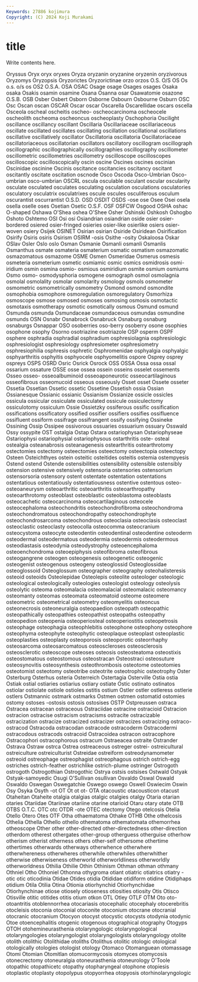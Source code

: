 ```yaml
---
Keywords: 27886 kojimura
Copyright: (C) 2024 Koji Murakami
---
```


# title

Write contents here.



Oryssus Oryx
oryx oryxes Oryza oryzanin oryzanine oryzenin oryzivorous Oryzomys Oryzopsis Oryzorictes
Oryzorictinae orzo orzos O.S. O/S OS Os o.s. o/s os
OS2 O.S.A. OSA OSAC Osage osage Osages osages Osaka osaka
Osakis osamin osamine Osana Osanna osar Osawatomie osazone O.S.B. OSB
Osber Osbert Osborn Osborne Osbourn Osbourne Osburn OSC Osc Oscan
oscan OSCAR Oscar oscar Oscarella Oscarellidae oscars oscella Osceola oscheal
oscheitis oscheo- oscheocarcinoma oscheocele oscheolith oscheoma oscheoncus oscheoplasty Oschophoria Oscilight
oscillance oscillancy oscillant Oscillaria Oscillariaceae oscillariaceous oscillate oscillated oscillates oscillating
oscillation oscillational oscillations oscillative oscillatively oscillator Oscillatoria oscillatoria Oscillatoriaceae oscillatoriaceous
oscillatorian oscillators oscillatory oscillogram oscillograph oscillographic oscillographically oscillographies oscillography oscillometer
oscillometric oscillometries oscillometry oscilloscope oscilloscopes oscilloscopic oscilloscopically oscin oscine Oscines
oscines oscinian Oscinidae oscinine Oscinis oscitance oscitancies oscitancy oscitant oscitantly
oscitate oscitation oscnode Osco Oscoda Osco-Umbrian Osco-umbrian osco-umbrian OSCRL oscula
osculable osculant oscular oscularity osculate osculated osculates osculating osculation osculations
osculatories osculatory osculatrix osculatrixes oscule oscules osculiferous osculum oscurantist oscurrantist
O.S.D. OSD OSDIT OSDS -ose ose Osee Osei osela osella
oselle oses Osetian Osetic O.S.F. OSF OSFCW Osgood OSHA oshac
O-shaped Oshawa O'Shea oshea O'Shee Osher Oshinski Oshkosh Oshogbo Oshoto
Oshtemo OSI Osi osi Osiandrian osiandrian oside osier osier-bordered osiered
osier-fringed osieries osier-like osierlike osiers osier-woven osiery Osijek OSINET Osirian
osirian Osiride Osiridean Osirification Osirify Osiris osiris Osirism OSIRM -osis
Osithe -osity Oskaloosa Oskar OSlav Osler Oslo oslo Osman Osmanie
Osmanli osmanli Osmanlis Osmanthus osmate osmateria osmaterium osmatic osmatism osmazomatic
osmazomatous osmazome OSME Osmen Osmeridae Osmerus osmesis osmeteria osmeterium osmetic
osmiamic osmic osmics osmidrosis osmi-iridium osmin osmina osmio- osmious osmiridium
osmite osmium osmiums Osmo osmo- osmodysphoria osmogene osmograph osmol osmolagnia
osmolal osmolality osmolar osmolarity osmology osmols osmometer osmometric osmometrically osmometry
Osmond osmond osmondite osmophobia osmophore osmoregulation osmoregulatory Osmorhiza osmoscope osmose
osmosed osmoses osmosing osmosis osmotactic osmotaxis osmotherapy osmotic osmotically osmous
Osmund osmund Osmunda osmunda Osmundaceae osmundaceous osmundas osmundine osmunds OSN
Osnabr Osnabrock Osnabruck Osnaburg osnaburg osnaburgs Osnappar OSO osoberries oso-berry
osoberry osone osophies osophone osophy Osorno osotriazine osotriazole OSP osperm
OSPF osphere osphradia osphradial osphradium osphresiolagnia osphresiologic osphresiologist osphresiology osphresiometer
osphresiometry osphresiophilia osphresis osphretic Osphromenidae osphyalgia osphyalgic osphyarthritis osphyitis osphyocele
osphyomelitis ospore Osprey osprey ospreys OSPS OSRD Osric Osrick Osrock
OSS OSSA Ossa ossa ossal ossarium ossature OSSE osse ossea
ossein osseins osselet ossements Osseo osseo- osseoalbuminoid osseoaponeurotic osseocartilaginous osseofibrous
osseomucoid osseous osseously Osset osset Ossete osseter Ossetia Ossetian Ossetic
ossetic Ossetine Ossetish ossia Ossian Ossianesque Ossianic ossianic Ossianism Ossianize
ossicle ossicles ossicula ossicular ossiculate ossiculated ossicule ossiculectomy ossiculotomy ossiculum
Ossie Ossietzky ossiferous ossific ossification ossifications ossificatory ossified ossifier ossifiers
ossifies ossifluence ossifluent ossiform ossifrage ossifrangent ossify ossifying Ossineke Ossining
Ossip Ossipee ossivorous ossuaries ossuarium ossuary Osswald Ossy ossypite OST
ostalgia Ostap Ostara ostariophysan Ostariophyseae Ostariophysi ostariophysial ostariophysous ostarthritis oste-
osteal ostealgia osteanabrosis osteanagenesis ostearthritis ostearthrotomy ostectomies ostectomy osteectomies osteectomy
osteectopia osteectopy Osteen Osteichthyes ostein osteitic osteitides osteitis ostemia ostempyesis
Ostend ostend Ostende ostensibilities ostensibility ostensible ostensibly ostension ostensive ostensively
ostensoria ostensories ostensorium ostensorsoria ostensory ostent ostentate ostentation ostentations ostentatious
ostentatiously ostentatiousness ostentive ostentous osteo- osteoaneurysm osteoarthritic osteoarthritis osteoarthropathy osteoarthrotomy
osteoblast osteoblastic osteoblastoma osteoblasts osteocachetic osteocarcinoma osteocartilaginous osteocele osteocephaloma osteochondritis
osteochondrofibroma osteochondroma osteochondromatous osteochondropathy osteochondrophyte osteochondrosarcoma osteochondrous osteoclasia osteoclasis osteoclast
osteoclastic osteoclasty osteocolla osteocomma osteocranium osteocystoma osteocyte osteodentin osteodentinal osteodentine
osteoderm osteodermal osteodermatous osteodermia osteodermis osteodermous osteodiastasis osteodynia osteodystrophy osteoencephaloma
osteoenchondroma osteoepiphysis osteofibroma osteofibrous osteogangrene osteogen osteogenesis osteogenetic osteogenic osteogenist
osteogenous osteogeny osteoglossid Osteoglossidae osteoglossoid Osteoglossum osteographer osteography osteohalisteresis osteoid
osteoids Osteolepidae Osteolepis osteolite osteologer osteologic osteological osteologically osteologies osteologist
osteology osteolysis osteolytic osteoma osteomalacia osteomalacial osteomalacic osteomancy osteomanty osteomas
osteomata osteomatoid osteome osteomere osteometric osteometrical osteometry osteomyelitis osteoncus osteonecrosis
osteoneuralgia osteopaedion osteopath osteopathic osteopathically osteopathies osteopathist osteopaths osteopathy osteopedion
osteopenia osteoperiosteal osteoperiostitis osteopetrosis osteophage osteophagia osteophlebitis osteophone osteophony osteophore
osteophyma osteophyte osteophytic osteoplaque osteoplast osteoplastic osteoplasties osteoplasty osteoporosis osteoporotic
osteorrhaphy osteosarcoma osteosarcomatous osteoscleroses osteosclerosis osteosclerotic osteoscope osteoses osteosis osteosteatoma
osteostixis osteostomatous osteostomous osteostracan Osteostraci osteosuture osteosynovitis osteosynthesis osteothrombosis osteotome
osteotomies osteotomist osteotomy osteotribe osteotrite osteotrophic osteotrophy Oster Osterburg Osterhus
osteria Osterreich Ostertagia Osterville Ostia ostia Ostiak ostial ostiaries ostiarius
ostiary ostiate Ostic ostinato ostinatos ostiolar ostiolate ostiole ostioles ostitis
ostium Ostler ostler ostleress ostlerie ostlers Ostmannic ostmark ostmarks Ostmen
ostmen ostomatid ostomies ostomy ostoses -ostosis ostosis ostosises OSTP Ostpreussen
ostraca Ostracea ostracean ostraceous Ostraciidae ostracine ostracioid Ostracion ostracion ostracise
ostracism ostracisms ostracite ostracizable ostracization ostracize ostracized ostracizer ostracizes ostracizing
ostraco- ostracod Ostracoda ostracodan ostracode ostracoderm Ostracodermi ostracodous ostracods ostracoid
Ostracoidea ostracon ostracophore Ostracophori ostracophorous ostracum Ostraeacea ostraite Ostrander Ostrava
Ostraw ostrca Ostrea ostreaceous ostreger ostrei- ostreicultural ostreiculture ostreiculturist Ostreidae
ostreiform ostreodynamometer ostreoid ostreophage ostreophagist ostreophagous ostrich ostrich-egg ostriches ostrich-feather
ostrichlike ostrich-plume ostringer Ostrogoth ostrogoth Ostrogothian Ostrogothic Ostrya ostsis ostsises
Ostwald Ostyak Ostyak-samoyedic Osugi O'Sullivan osullivan Osvaldo Oswal Oswald Oswaldo
Oswegan Oswegatchie Oswego oswego Oswell Oswiecim Oswin Osy Osyka Osyth
-ot OT Ot ot ot- OTA otacoustic otacousticon otacust Otaheitan
Otaheite otalgia otalgias otalgic otalgies otalgy Otaria otarian otaries Otariidae
Otariinae otariine otarine otarioid Otaru otary otate OTB OTBS O.T.C.
OTC otc OTDR -ote OTEC otectomy Otego otelcosis Otelia Otello
Otero Otes OTF Otha othaematoma Othake OTHB Othe othelcosis Othelia
Othella Othello othello othematoma othematomata othemorrhea otheoscope Other other other-directed
other-directedness other-direction otherdom otherest othergates other-group otherguess otherguise otherhow otherism
otherist otherness others other-self othersome othertime othertimes otherwards otherways otherwhence
otherwhere otherwhereness otherwheres otherwhile otherwhiles otherwhither otherwise otherwiseness otherworld otherworldliness
otherworldly otherworldness Othilia Othilie Othin Othinism Othman othman othmany Othniel
Otho Othoniel Othonna othygroma otiant otiatric otiatrics otiatry -otic otic
oticodinia Otidae Otides otidia Otididae otidiform otidine Otidiphaps otidium Otila
Otilia Otina Otionia otiorhynchid Otiorhynchidae Otiorhynchinae otiose otiosely otioseness otiosities
otiosity Otis Otisco Otisville otitic otitides otitis otium otkon OTL
Otley OTLF OTM Oto oto- otoantritis otoblennorrhea otocariasis otocephalic otocephaly
otocerebritis otocleisis otoconia otoconial otoconite otoconium otocrane otocranial otocranic otocranium
Otocyon otocyst otocystic otocysts otodynia otodynic Otoe otoencephalitis otogenic otogenous
otographical otography Otogyps OTOH otohemineurasthenia otolaryngologic otolaryngological otolaryngologies otolaryngologist otolaryngologists
otolaryngology otolite otolith otolithic Otolithidae otoliths Otolithus otolitic otologic otological
otologically otologies otologist otology Otomaco Otomanguean otomassage Otomi Otomian Otomitlan
otomucormycosis otomyces otomycosis otonecrectomy otoneuralgia otoneurasthenia otoneurology O'Toole otopathic otopathicetc
otopathy otopharyngeal otophone otopiesis otoplastic otoplasty otopolypus otopyorrhea otopyosis otorhinolaryngologic
